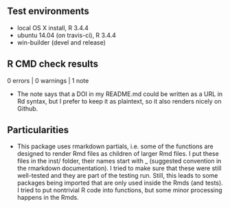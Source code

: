 ## Test environments
* local OS X install, R 3.4.4
* ubuntu 14.04 (on travis-ci), R 3.4.4
* win-builder (devel and release)

## R CMD check results

0 errors | 0 warnings | 1 note

* The note says that a DOI in my README.md  could be written as a URL 
  in Rd syntax, but I prefer to keep it as plaintext, so it also renders nicely
  on Github.

## Particularities
* This package uses rmarkdown partials, i.e. some of the functions are designed
  to render Rmd files as children of larger Rmd files. I put these files in
  the inst/ folder, their names start with _ (suggested convention in the
  rmarkdown documentation).
  I tried to make sure that these were still well-tested and they are part 
  of the testing run. Still, this leads to some packages being imported that are
  only used inside the Rmds (and tests). I tried to put nontrivial R code into 
  functions, but some minor processing happens in the Rmds.
  
